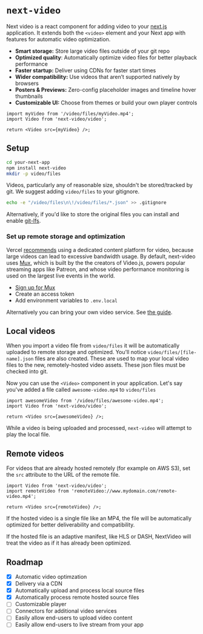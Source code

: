 # `next-video`

Next video is a react component for adding video to your [next.js](https://github.com/vercel/next.js) application. It extends both the `<video>` element and your Next app with features for automatic video optimization.

- **Smart storage:** Store large video files outside of your git repo
- **Optimized quality**: Automatically optimize video files for better playback performance
- **Faster startup:** Deliver using CDNs for faster start times
- **Wider compatibility:** Use videos that aren’t supported natively by browsers
- **Posters & Previews:** Zero-config placeholder images and timeline hover thumbnails
- **Customizable UI:** Choose from themes or build your own player controls

```tsx
import myVideo from '/video/files/myVideo.mp4';
import Video from 'next-video/video';

return <Video src={myVideo} />;
```

## Setup

```bash
cd your-next-app
npm install next-video
mkdir -p video/files
```

Videos, particularly any of reasonable size, shouldn't be stored/tracked by git. We suggest adding `video/files` to your gitignore.

```bash
echo -e "/video/files\n\!/video/files/*.json" >> .gitignore
```

Alternatively, if you'd like to store the original files you can install and enable [git-lfs](https://git-lfs.github.com/).

### Set up remote storage and optimization

Vercel [recommends](https://vercel.com/guides/best-practices-for-hosting-videos-on-vercel-nextjs-mp4-gif) using a dedicated content platform for video, because large videos can lead to excessive bandwidth usage. By default, next-video uses [Mux](https://mux.com), which is built by the the creators of Video.js, powers popular streaming apps like Patreon, and whose video performance monitoring is used on the largest live events in the world.

- [Sign up for Mux](https://dashboard.mux.com/signup)
- Create an access token
- Add environment variables to `.env.local`

Alternatively you can bring your own video service. See [the guide](asdf.com).

## Local videos

When you import a video file from `video/files` it will be automatically uploaded to remote storage and optimized. You'll notice `video/files/[file-name].json` files are also created. These are used to map your local video files to the new, remotely-hosted video assets. These json files must be checked into git.

Now you can use the `<Video>` component in your application. Let's say you've added a file called `awesome-video.mp4` to `video/files`

```tsx
import awesomeVideo from '/video/files/awesome-video.mp4';
import Video from 'next-video/video';

return <Video src={awesomeVideo} />;
```

While a video is being uploaded and processed, `next-video` will attempt to play the local file.

## Remote videos

For videos that are already hosted remotely (for example on AWS S3), set the `src` attribute to the URL of the remote file.

```tsx
import Video from 'next-video/video';
import remoteVideo from 'remoteVideo://www.mydomain.com/remote-video.mp4';

return <Video src={remoteVideo} />;
```

If the hosted video is a single file like an MP4, the file will be automatically optimized for better deliverability and compatibility.

If the hosted file is an adaptive manifest, like HLS or DASH, NextVideo will treat the video as if it has already been optimized.

## Roadmap

- [x] Automatic video optimzation
- [x] Delivery via a CDN
- [x] Automatically upload and process local source files
- [x] Automatically process remote hosted source files
- [ ] Customizable player
- [ ] Connectors for additional video services
- [ ] Easily allow end-users to upload video content
- [ ] Easily allow end-users to live stream from your app
